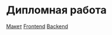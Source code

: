 # Дипломная работа

[Макет](https://www.figma.com/file/5kwcxg2c3294d0KWtfHoIM/Diploma?node-id=891%3A3857)
[Frontend](https://dolzh-movies.nomoredomains.rocks/)
[Backend](https://api.dolzh-movies.nomoredomains.rocks/)
